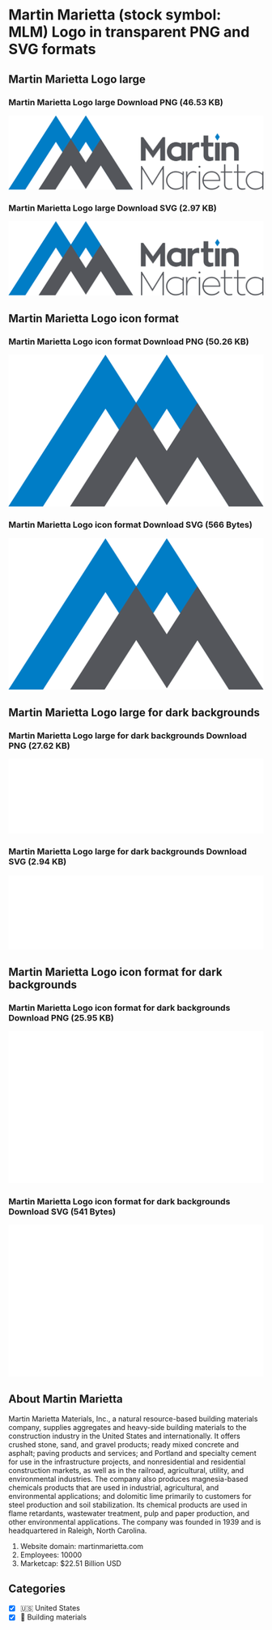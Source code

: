 # Martin Marietta (stock symbol: MLM) Logo in transparent PNG and SVG formats

## Martin Marietta Logo large

### Martin Marietta Logo large Download PNG (46.53 KB)

![Martin Marietta Logo large Download PNG (46.53 KB)](/img/orig/MLM_BIG-c64c145e.png)

### Martin Marietta Logo large Download SVG (2.97 KB)

![Martin Marietta Logo large Download SVG (2.97 KB)](/img/orig/MLM_BIG-3fa36253.svg)

## Martin Marietta Logo icon format

### Martin Marietta Logo icon format Download PNG (50.26 KB)

![Martin Marietta Logo icon format Download PNG (50.26 KB)](/img/orig/MLM-86e23874.png)

### Martin Marietta Logo icon format Download SVG (566 Bytes)

![Martin Marietta Logo icon format Download SVG (566 Bytes)](/img/orig/MLM-0850e24b.svg)

## Martin Marietta Logo large for dark backgrounds

### Martin Marietta Logo large for dark backgrounds Download PNG (27.62 KB)

![Martin Marietta Logo large for dark backgrounds Download PNG (27.62 KB)](/img/orig/MLM_BIG.D-8e7dc42f.png)

### Martin Marietta Logo large for dark backgrounds Download SVG (2.94 KB)

![Martin Marietta Logo large for dark backgrounds Download SVG (2.94 KB)](/img/orig/MLM_BIG.D-ee2e42b1.svg)

## Martin Marietta Logo icon format for dark backgrounds

### Martin Marietta Logo icon format for dark backgrounds Download PNG (25.95 KB)

![Martin Marietta Logo icon format for dark backgrounds Download PNG (25.95 KB)](/img/orig/MLM.D-743f4d75.png)

### Martin Marietta Logo icon format for dark backgrounds Download SVG (541 Bytes)

![Martin Marietta Logo icon format for dark backgrounds Download SVG (541 Bytes)](/img/orig/MLM.D-9879b26a.svg)

## About Martin Marietta

Martin Marietta Materials, Inc., a natural resource-based building materials company, supplies aggregates and heavy-side building materials to the construction industry in the United States and internationally. It offers crushed stone, sand, and gravel products; ready mixed concrete and asphalt; paving products and services; and Portland and specialty cement for use in the infrastructure projects, and nonresidential and residential construction markets, as well as in the railroad, agricultural, utility, and environmental industries. The company also produces magnesia-based chemicals products that are used in industrial, agricultural, and environmental applications; and dolomitic lime primarily to customers for steel production and soil stabilization. Its chemical products are used in flame retardants, wastewater treatment, pulp and paper production, and other environmental applications. The company was founded in 1939 and is headquartered in Raleigh, North Carolina.

1. Website domain: martinmarietta.com
2. Employees: 10000
3. Marketcap: $22.51 Billion USD


## Categories
- [x] 🇺🇸 United States
- [x] 🧱 Building materials
